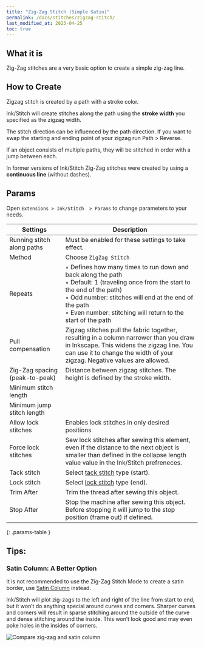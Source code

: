 ```yaml
---
title: "Zig-Zag Stitch (Simple Satin)"
permalink: /docs/stitches/zigzag-stitch/
last_modified_at: 2023-04-25
toc: true
---
```

## What it is

Zig-Zag stitches are a very basic option to create a simple zig-zag line.

## How to Create

Zigzag stitch is created by a path with a stroke color.

Ink/Stitch will create stitches along the path using the **stroke width** you specified as the zigzag width.

The stitch direction can be influenced by the path direction. If you want to swap the starting and ending point of your zigzag run Path > Reverse.

If an object consists of multiple paths, they will be stitched in order with a jump between each.



In former versions of Ink/Stitch  Zig-Zag stitches were  created by using a **continuous line** (without dashes).

<!---
![Zig-Zag stitches](/assets/images/docs/stitches-zigzag.jpg)

![Running Stitch Dashes](/assets/images/docs/simple-satin-stroke.jpg){: .align-left style="padding: 5px"}
Go to `Object > Fill and Stroke...` and set the desired stroke width in the `Stroke style` tab.
--->
## Params

Open `Extensions > Ink/Stitch  > Params` to change parameters to your needs.

Settings|Description
---|---
Running stitch along paths    |Must be enabled for these settings to take effect.
Method                        |Choose `ZigZag Stitch`
Repeats                       |◦ Defines how many times to run down and back along the path<br />◦ Default: 1 (traveling once from the start to the end of the path)<br />◦ Odd number: stitches will end at the end of the path<br />◦ Even number: stitching will return to the start of the path
Pull compensation             |Zigzag stitches pull the fabric together, resulting in a column narrower than you draw in Inkscape. This widens the zigzag line. You can use it to change the width of your zigzag. Negative values are allowed.
Zig-Zag spacing (peak-to-peak)|Distance between zigzag stitches. The height is defined by the stroke width.
Minimum stitch length         ||Overwrite global minimum stitch length setting. Shorter stitches than that will be removed.
Minimum  jump stitch  length             ||Overwrite global minimum jump stitch length setting. Shorter distances to the next object will have no lock stitches.
Allow lock stitches           |Enables lock stitches in only desired positions
Force lock stitches           |Sew lock stitches after sewing this element, even if the distance to the next object is smaller than defined in the collapse length value value in the Ink/Stitch prefreneces.
Tack stitch                   |Select [tack stitch](/docs/stitches/lock-stitches) type (start).
Lock stitch                   |Select [lock stitch](/docs/stitches/lock-stitches) type (end).
Trim After                    |Trim the thread after sewing this object.
Stop After                    |Stop the machine after sewing this object. Before stopping it will jump to the stop position (frame out) if defined.
{: .params-table }

## Tips:

### Satin Column: A Better Option

It is not recommended to use the Zig-Zag Stitch Mode to create a satin border, use [Satin Column](/docs/stitches/satin-column/) instead.

Ink/Stitch will plot zig-zags to the left and right of the line from start to end, but it won’t do anything special around curves and corners. Sharper curves and corners will result in sparse stitching around the outside of the curve and dense stitching around the inside. This won’t look good and may even poke holes in the insides of corners.

![Compare zig-zag and satin column](/assets/images/docs/en/zig-zag-column.jpg)
